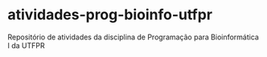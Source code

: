# atividades-prog-bioinfo-utfpr
Repositório de atividades da disciplina de Programação para Bioinformática I da UTFPR
